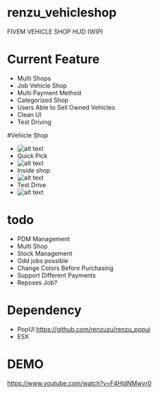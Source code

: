 # renzu_vehicleshop
FIVEM VEHICLE SHOP HUD (WIP)

# Current Feature
- Multi Shops
- Job Vehicle Shop
- Multi Payment Method
- Categorized Shop
- Users Able to Sell Owned Vehicles
- Clean UI
- Test Driving

#Vehicle Shop
- ![alt text](https://i.imgur.com/zXDIuqm.png)
- Quick Pick
- ![alt text](https://i.imgur.com/f5w3VgE.png)
- Inside shop
- ![alt text](https://i.imgur.com/vkNWRfw.png)
- Test Drive
- ![alt text](https://i.imgur.com/apcGFUT.png)

# todo
- PDM Management
- Multi Shop
- Stock Management
- Odd jobs possible
- Change Colors Before Purchasing
- Support Different Payments
- Reposes Job?

# Dependency
- PopUI https://github.com/renzuzu/renzu_popui
- ESX

# DEMO
https://www.youtube.com/watch?v=F4HldNMwvr0
